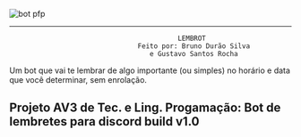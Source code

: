 ![bot pfp](https://user-images.githubusercontent.com/94016306/172468092-43fec4c8-86b1-442b-8d20-d2b49111b98f.png)

------------------------------------------
                                              LEMBROT
                                    Feito por: Bruno Durão Silva
                                       e Gustavo Santos Rocha
Um bot que vai te lembrar de algo importante (ou simples) no horário e data que você determinar, sem enrolação.
         
  Projeto AV3 de Tec. e Ling. Progamação:
        Bot de lembretes para discord
                build v1.0
-------------------------------------------
